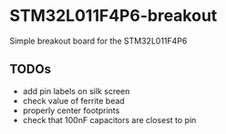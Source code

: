 
# STM32L011F4P6-breakout
Simple breakout board for the STM32L011F4P6

## TODOs
  * add pin labels on silk screen
  * check value of ferrite bead
  * properly center footprints
  * check that 100nF capacitors are closest to pin
